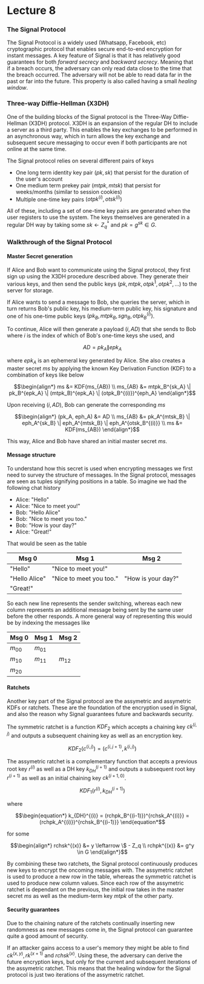 # Lecture 8

### The Signal Protocol
The Signal Protocol is a widely used (Whatsapp, Facebook, etc) cryptographic protocol that enables secure end-to-end encryption for instant messages. A key feature of Signal is that it has relatively good guarantees for both _forward secrecy_ and _backward secrecy_. Meaning that if a breach occurs, the adversary can only read data close to the time that the breach occurred. The adversary will not be able to read data far in the past or far into the future. This property is also called having a small _healing window_.

### Three-way Diffie-Hellman (X3DH)
One of the building blocks of the Signal protocol is the Three-Way Diffie-Hellman (X3DH) protocol. X3DH is an expansion of the regular DH to include a server as a third party. This enables the key exchanges to be performed in an asynchronous way, which in turn allows the key exchange and subsequent secure messaging to occur even if both participants are not online at the same time. 

The Signal protocol relies on several different pairs of keys
- One long term identity key pair $`(pk,sk)`$ that persist for the duration of the user's account
- One medium term prekey pair $`(mtpk,mtsk)`$ that persist for weeks/months (similar to session cookies)
- Multiple one-time key pairs $`(otpk^{(i)}, otsk^{(i)})`$

All of these, including a set of one-time key pairs are generated when the user registers to use the system. The keys themselves are generated in a regular DH way by taking some $`sk \leftarrow Z_q^*`$ and $`pk = g^{sk} \in G`$.

### Walkthrough of the Signal Protocol
#### Master Secret generation
If Alice and Bob want to communicate using the Signal protocol, they first sign up using the X3DH procedure described above. They generate their various keys, and then send the public keys $`(pk, mtpk, otpk^1, otpk^2, \dots)`$ to the server for storage. 

If Alice wants to send a message to Bob, she queries the server, which in turn returns Bob's public key, his medium-term public key, his signature and one of his one-time public keys $`(pk_B, mtpk_B, sgn_B, otpk_B^{(i)})`$. 

To continue, Alice will then generate a payload $(i, AD)$ that she sends to Bob where $i$ is the index of which of Bob's one-time keys she used, and 
```math
\begin{equation*}
    AD = pk_A \| epk_A
\end{equation*}
```
where $`epk_A`$ is an ephemeral key generated by Alice. She also creates a master secret $ms$ by applying the known Key Derivation Function (KDF) to a combination of keys like below
```math
\begin{align*}
    ms &= KDF(ms_{AB}) \\
    ms_{AB} &= mtpk_B^{sk_A} \| pk_B^{epk_A} \| (mtpk_B)^{epk_A} \| (otpk_B^{(i)})^{eph_A}
\end{align*}
```

Upon receiving $(i,AD)$, Bob can generate the corresponding $ms$ 
```math
\begin{align*}
    (pk_A, eph_A) &= AD \\
    ms_{AB} &= pk_A^{mtsk_B} \| eph_A^{sk_B} \| eph_A^{mtsk_B} \| eph_A^{otsk_B^{(i)}} \\
    ms &= KDF(ms_{AB})
\end{align*}
```

This way, Alice and Bob have shared an initial master secret $ms$.

#### Message structure
To understand how this secret is used when encrypting messages we first need to survey the structure of messages. In the Signal protocol, messages are seen as tuples signifying positions in a table. So imagine we had the following chat history 

- Alice: "Hello"
- Alice: "Nice to meet you!"
- Bob: "Hello Alice"
- Bob: "Nice to meet you too."
- Bob: "How is your day?"
- Alice: "Great!"

That would be seen as the table 

| Msg 0  | Msg 1   | Msg 2   |
|-------------- | -------------- | -------------- |
| "Hello"    | "Nice to meet you!"     |      |
| "Hello Alice"    | "Nice to meet you too."     | "How is your day?"     |
| "Great!"    | | |

So each new line represents the sender switching, whereas each new column represents an additional message being sent by the same user before the other responds. A more general way of representing this would be by indexing the messages like 

| Msg 0  | Msg 1   | Msg 2   |
|-------------- | -------------- | -------------- |
| $`m_{00}`$ | $`m_{01}`$ |      |
| $`m_{10}`$ | $`m_{11}`$ | $`m_{12}`$ |
| $`m_{20}`$ | | |

#### Ratchets
Another key part of the Signal protocol are the assymetric and assymetric KDFs or ratchets. These are the foundation of the encryption used in Signal, and also the reason why Signal guarantees future and backwards security. 

The symmetric ratchet is a function $KDF_2$ which accepts a chaining key $`ck^{(i,j)}`$ and outputs a subsequent chaining key as well as an encryption key.

```math
\begin{equation*} 
    KDF_2(c^{(i,j)}) = (c^{(i,j + 1)}, k^{(i,j)})
\end{equation*} 
```

The assymetric ratchet is a complementary function that accepts a previous root key $`r^{(i)}`$ as well as a DH key $`k_{DH}^{(i+1)}`$ and outputs a subsequent root key $`r^{(i+1)}`$ as well as an initial chaining key $`ck^{(i+1,0)}`$.
```math
\begin{equation*}
    KDF_1(r^{(i)}, k_{DH}^{(i+1)})
\end{equation*}
```
where 

```math
\begin{equation*}
    k_{DH}^{(i)} = (rchpk_B^{(i-1)})^{rchsk_A^{(i)}}
    = (rchpk_A^{(i)})^{rchsk_B^{(i-1)}}
\end{equation*
```
for some 
```math
\begin{align*}
    rchsk^{(x)} &= y \leftarrow \$ - Z_q \\
    rchpk^{(x)} &= g^y \in G
\end{align*}
```

By combining these two ratchets, the Signal protocol continuously produces new keys to encrypt the oncoming messages with. The assymetric ratchet is used to produce a new row in the table, whereas the symmetric ratchet is used to produce new column values. Since each row of the assymetric ratchet is dependant on the previous, the initial row takes in the master secret $ms$ as well as the medium-term key $mtpk$ of the other party. 

#### Security guarantees
Due to the chaining nature of the ratchets continually inserting new randomness as new messages come in, the Signal protocol can guarantee quite a good amount of security.

If an attacker gains access to a user's memory they might be able to find $`ck^{(x,y)}, rk^{(x+1)}`$ and $`rchsk^{(x)}`$. Using these, the adversary can derive the future encryption keys, but only for the current and subsequent iterations of the assymetric ratchet. This means that the healing window for the Signal protocol is just two iterations of the assymetric ratchet. 
